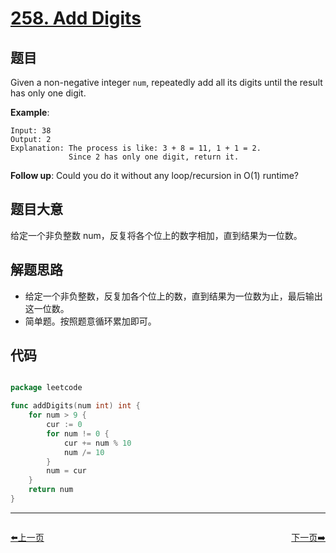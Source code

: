 # [258. Add Digits](https://leetcode.com/problems/add-digits/)


## 题目

Given a non-negative integer `num`, repeatedly add all its digits until the result has only one digit.

**Example**:

```
Input: 38
Output: 2 
Explanation: The process is like: 3 + 8 = 11, 1 + 1 = 2. 
             Since 2 has only one digit, return it.
```

**Follow up**: Could you do it without any loop/recursion in O(1) runtime?

## 题目大意

给定一个非负整数 num，反复将各个位上的数字相加，直到结果为一位数。


## 解题思路

- 给定一个非负整数，反复加各个位上的数，直到结果为一位数为止，最后输出这一位数。
- 简单题。按照题意循环累加即可。

## 代码

```go

package leetcode

func addDigits(num int) int {
	for num > 9 {
		cur := 0
		for num != 0 {
			cur += num % 10
			num /= 10
		}
		num = cur
	}
	return num
}

```


----------------------------------------------
<div style="display: flex;justify-content: space-between;align-items: center;">
<p><a href="https://books.halfrost.com/leetcode/ChapterFour/0200~0299/0257.Binary-Tree-Paths/">⬅️上一页</a></p>
<p><a href="https://books.halfrost.com/leetcode/ChapterFour/0200~0299/0260.Single-Number-III/">下一页➡️</a></p>
</div>
